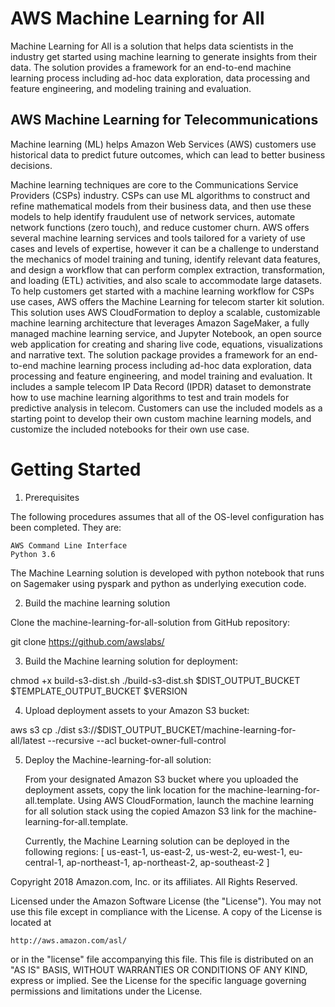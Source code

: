 # AWS Machine Learning for All
Machine Learning for All is a solution that helps data scientists in the industry get started using machine learning to generate insights from their data. The solution provides a framework for an end-to-end machine learning process including ad-hoc data exploration, data processing and feature engineering, and modeling training and evaluation.

## AWS Machine Learning for Telecommunications
Machine learning (ML) helps Amazon Web Services (AWS) customers use historical data to predict future outcomes, which can lead to better business decisions. 

Machine learning techniques are core to the Communications Service Providers (CSPs) industry. CSPs can use ML algorithms to construct and refine mathematical models from their business data, and then use these models to help identify fraudulent use of network services, automate network functions (zero touch), and reduce customer churn. 
AWS offers several machine learning services and tools tailored for a variety of use cases and levels of expertise, however it can be a challenge to understand the mechanics of model training and tuning, identify relevant data features, and design a workflow that can perform complex extraction, transformation, and loading (ETL) activities, and also scale to accommodate large datasets. 
To help customers get started with a machine learning workflow for CSPs use cases, AWS offers the Machine Learning for telecom starter kit solution. This solution uses AWS CloudFormation to deploy a scalable, customizable machine learning architecture that leverages Amazon SageMaker, a fully managed machine learning service, and Jupyter Notebook, an open source web application for creating and sharing live code, equations, visualizations and narrative text. 
The solution package provides a framework for an end-to-end machine learning process including ad-hoc data exploration, data processing and feature engineering, and model training and evaluation. It includes a sample telecom IP Data Record (IPDR) dataset to demonstrate how to use machine learning algorithms to test and train models for predictive analysis in telecom. Customers can use the included models as a starting point to develop their own custom machine learning models, and customize the included notebooks for their own use case.  

# Getting Started
01. Prerequisites

The following procedures assumes that all of the OS-level configuration has been completed. They are:

    AWS Command Line Interface
    Python 3.6
    
The Machine Learning solution is developed with python notebook that runs on Sagemaker using pyspark and python as underlying execution code.    

02. Build the machine learning solution

Clone the machine-learning-for-all-solution from GitHub repository:

git clone https://github.com/awslabs/

03. Build the Machine learning solution for deployment:

chmod +x build-s3-dist.sh
./build-s3-dist.sh $DIST_OUTPUT_BUCKET $TEMPLATE_OUTPUT_BUCKET $VERSION 

04. Upload deployment assets to your Amazon S3 bucket:

aws s3 cp ./dist s3://$DIST_OUTPUT_BUCKET/machine-learning-for-all/latest --recursive --acl bucket-owner-full-control

05. Deploy the Machine-learning-for-all solution:

    From your designated Amazon S3 bucket where you uploaded the deployment assets, copy the link location for the machine-learning-for-all.template.
    Using AWS CloudFormation, launch the machine learning for all solution stack using the copied Amazon S3 link for the machine-learning-for-all.template.

    Currently, the Machine Learning solution can be deployed in the following regions: [ us-east-1, us-east-2, us-west-2, eu-west-1, eu-central-1, ap-northeast-1, ap-northeast-2, ap-southeast-2 ]


Copyright 2018 Amazon.com, Inc. or its affiliates. All Rights Reserved.

Licensed under the Amazon Software License (the "License"). You may not use this file except in compliance with the License. A copy of the License is located at

    http://aws.amazon.com/asl/

or in the "license" file accompanying this file. This file is distributed on an "AS IS" BASIS, WITHOUT WARRANTIES OR CONDITIONS OF ANY KIND, express or implied. See the License for the specific language governing permissions and limitations under the License.
